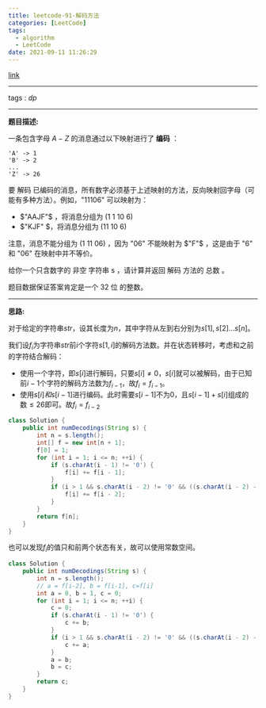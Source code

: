 ```yaml
---
title: leetcode-91-解码方法
categories: [LeetCode]
tags:
  - algorithm
  - LeetCode
date: 2021-09-11 11:26:29
---
```


[link](https://leetcode-cn.com/problems/decode-ways/)

<hr/>

tags : $dp$

<hr/>

**题目描述:**

一条包含字母 $A-Z$ 的消息通过以下映射进行了 **编码** ：

```
'A' -> 1
'B' -> 2
...
'Z' -> 26
```

要 解码 已编码的消息，所有数字必须基于上述映射的方法，反向映射回字母（可能有多种方法）。例如，"11106" 可以映射为：

- $"AAJF"$ ，将消息分组为 (1 1 10 6)
- $"KJF" $，将消息分组为 (11 10 6)

注意，消息不能分组为  (1 11 06) ，因为 "06" 不能映射为 $"F"$ ，这是由于 "6" 和 "06" 在映射中并不等价。

给你一个只含数字的 非空 字符串 s ，请计算并返回 解码 方法的 总数 。

题目数据保证答案肯定是一个 32 位 的整数。

<hr/>

**思路:**

对于给定的字符串$str$，设其长度为$n$，其中字符从左到右分别为$s[1],s[2]...s[n]$。

我们设$f_i$为字符串$str$前$i$个字符$s[1,i]$的解码方法数。并在状态转移时，考虑和之前的字符结合解码：

- 使用一个字符，即$s[i]$进行解码，只要$s[i] \ne 0$，$s[i]$就可以被解码，由于已知前$i-1$个字符的解码方法数为$f_{i-1}$，故$f_i=f_{i-1}$。
- 使用$s[i]和s[i-1]$进行编码。此时需要$s[i-1]$不为0，且$s[i-1]+s[i]$组成的数$≤26$即可。故$f_i = f_{i-2}$

```java
class Solution {
    public int numDecodings(String s) {
        int n = s.length();
        int[] f = new int[n + 1];
        f[0] = 1;
        for (int i = 1; i <= n; ++i) {
            if (s.charAt(i - 1) != '0') {
                f[i] += f[i - 1];
            }
            if (i > 1 && s.charAt(i - 2) != '0' && ((s.charAt(i - 2) - '0') * 10 + (s.charAt(i - 1) - '0') <= 26)) {
                f[i] += f[i - 2];
            }
        }
        return f[n];
    }
}
```

也可以发现$f_i$的值只和前两个状态有关，故可以使用常数空间。

```java
class Solution {
    public int numDecodings(String s) {
        int n = s.length();
        // a = f[i-2], b = f[i-1], c=f[i]
        int a = 0, b = 1, c = 0;
        for (int i = 1; i <= n; ++i) {
            c = 0;
            if (s.charAt(i - 1) != '0') {
                c += b;
            }
            if (i > 1 && s.charAt(i - 2) != '0' && ((s.charAt(i - 2) - '0') * 10 + (s.charAt(i - 1) - '0') <= 26)) {
                c += a;
            }
            a = b;
            b = c;
        }
        return c;
    }
}
```

